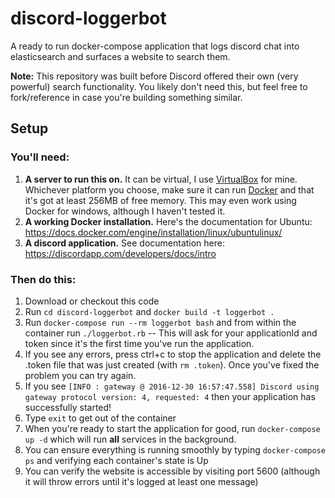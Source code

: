 # discord-loggerbot
A ready to run docker-compose application that logs discord chat into elasticsearch and surfaces a website to search them.

**Note:** This repository was built before Discord offered their own (very powerful) search functionality. You likely don't need this, but feel free to fork/reference in case you're building something similar.

## Setup
### You'll need:
  1. **A server to run this on.** It can be virtual, I use [VirtualBox](https://www.virtualbox.org/wiki/VirtualBox) for mine. Whichever platform you choose, make sure it can run [Docker](https://www.docker.com/) and that it's got at least 256MB of free memory. This may even work using Docker for windows, although I haven't tested it.
  2. **A working Docker installation.** Here's the documentation for Ubuntu: https://docs.docker.com/engine/installation/linux/ubuntulinux/
  3. **A discord application.** See documentation here: https://discordapp.com/developers/docs/intro
  
### Then do this:
  1. Download or checkout this code
  2. Run `cd discord-loggerbot` and `docker build -t loggerbot .`
  3. Run `docker-compose run --rm loggerbot bash` and from within the container run `./loggerbot.rb` -- This will ask for your applicationId and token since it's the first time you've run the application.
  4. If you see any errors, press ctrl+c to stop the application and delete the .token file that was just created (with `rm .token`). Once you've fixed the problem you can try again.
  5. If you see `[INFO : gateway @ 2016-12-30 16:57:47.558] Discord using gateway protocol version: 4, requested: 4` then your application has successfully started!
  6. Type `exit` to get out of the container
  7. When you're ready to start the application for good, run `docker-compose up -d` which will run **all** services in the background.
  8. You can ensure everything is running smoothly by typing `docker-compose ps` and verifying each container's state is Up
  9. You can verify the website is accessible by visiting port 5600 (although it will throw errors until it's logged at least one message)
